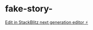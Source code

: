 # fake-story-

[Edit in StackBlitz next generation editor ⚡️](https://stackblitz.com/~/github.com/callynmax/fake-story-)